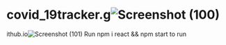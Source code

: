 # covid_19tracker.g![Screenshot (100)](https://user-images.githubusercontent.com/82281265/162551793-b24d12c7-ef69-4ebd-bfdf-5092e8d5d674.png)
ithub.io![Screenshot (101)](https://user-images.githubusercontent.com/82281265/162551797-8ca1ac9f-42f4-4349-a45c-b0bd7f9be992.png)
Run npm i react && npm start to run 
